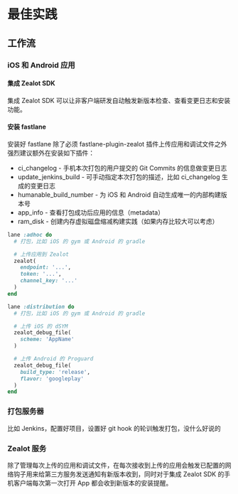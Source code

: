 # 最佳实践

## 工作流

### iOS 和 Android 应用

#### 集成 Zealot SDK

集成 Zealot SDK 可以让非客户端研发自动触发新版本检查、查看变更日志和安装功能。

#### 安装 fastlane

安装好 fastlane 除了必须 fastlane-plugin-zealot 插件上传应用和调试文件之外强烈建议额外在安装如下插件：

- ci_changelog - 手机本次打包的用户提交的 Git Commits 的信息做变更日志
- update_jenkins_build - 可手动指定本次打包的描述，比如 ci_changelog 生成的变更日志
- humanable_build_number - 为 iOS 和 Android 自动生成唯一的内部构建版本号
- app_info - 查看打包成功后应用的信息（metadata）
- ram_disk - 创建内存虚拟磁盘缩减构建实践（如果内存比较大可以考虑）

```ruby
lane :adhoc do
  # 打包，比如 iOS 的 gym 或 Android 的 gradle

  # 上传应用到 Zealot
  zealot(
    endpoint: '...',
    token: '...',
    channel_key: '...'
  )
end

lane :distribution do
  # 打包，比如 iOS 的 gym 或 Android 的 gradle

  # 上传 iOS 的 dSYM
  zealot_debug_file(
    scheme: 'AppName'
  )

  # 上传 Android 的 Proguard
  zealot_debug_file(
    build_type: 'release',
    flavor: 'googleplay'
  )
end
```

### 打包服务器

比如 Jenkins，配置好项目，设置好 git hook 的轮训触发打包，没什么好说的

### Zealot 服务

除了管理每次上传的应用和调试文件，在每次接收到上传的应用会触发已配置的网络钩子用来给第三方服务发送通知有新版本收到，同时对于集成 Zealot SDK 的手机客户端每次第一次打开 App 都会收到新版本的安装提醒。
